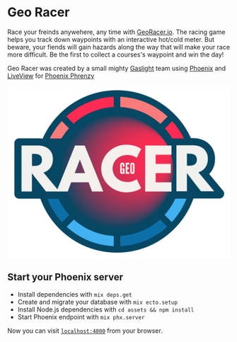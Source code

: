# Geo Racer 

Race your freinds anywehere, any time with [GeoRacer.io](https://georacer.io/). The racing game helps you track down waypoints with an interactive hot/cold meter. But beware, your fiends will gain hazards along the way that will make your race more difficult. Be the first to collect a courses's waypoint and win the day!

Geo Racer was created by a small mighty [Gaslight](https://teamgaslight.com/) team using [Phoenix](https://phoenixframework.org/) and [LiveView](https://github.com/phoenixframework/phoenix_live_view) for [Phoenix Phrenzy](https://phoenixphrenzy.com)

![ ](assets/static/images/geo-racer-full-logo.svg "Geo Racer")

## Start your Phoenix server

  * Install dependencies with `mix deps.get`
  * Create and migrate your database with `mix ecto.setup`
  * Install Node.js dependencies with `cd assets && npm install`
  * Start Phoenix endpoint with `mix phx.server`

Now you can visit [`localhost:4000`](http://localhost:4000) from your browser.
